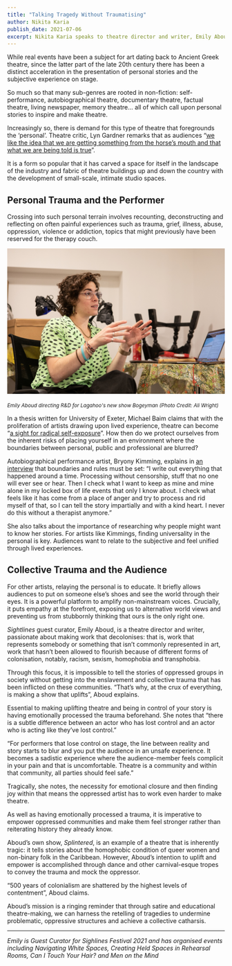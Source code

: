 ```yaml
---
title: "Talking Tragedy Without Traumatising"
author: Nikita Karia
publish_date: 2021-07-06
excerpt: Nikita Karia speaks to theatre director and writer, Emily Aboud, about telling stories that decolonise, collective trauma and mocking the oppressor. 
---
```


While real events have been a subject for art dating back to Ancient Greek theatre, since the latter part of the late 20th century there has been a distinct acceleration in the presentation of personal stories and the subjective experience on stage. 

So much so that many sub-genres are rooted in non-fiction: self-performance, autobiographical theatre, documentary theatre, factual theatre, living newspaper, memory theatre... all of which call upon personal stories to inspire and make theatre. 

Increasingly so, there is demand for this type of theatre that foregrounds the ‘personal’. Theatre critic, Lyn Gardner remarks that as audiences “[we like the idea that we are getting something from the horse’s mouth and that what we are being told is true](https://www.theguardian.com/stage/theatreblog/2016/aug/23/real-life-stories-edinburgh-fringe-festival-confessional-theatre)”. 

It is a form so popular that it has carved a space for itself in the landscape of the industry and fabric of theatre buildings up and down the country with the development of small-scale, intimate studio spaces. 

## Personal Trauma and the Performer

Crossing into such personal terrain involves recounting, deconstructing and reflecting on often painful experiences such as trauma, grief, illness, abuse, oppression, violence or addiction, topics that might previously have been reserved for the therapy couch. 

![Emily Aboud directing R&D for Lagahoo's new show Bogeyman (Photo Credit: Ali Wright)](/static/img/in-focus/bogeyman.jpg)

<small><em>Emily Aboud directing R&D for Lagahoo's new show Bogeyman (Photo Credit: Ali Wright)</em></small>

In a thesis written for University of Exeter, Michael Baim claims that with the proliferation of artists drawing upon lived experience, theatre can become “[a sight for radical self-exposure](https://ore.exeter.ac.uk/repository/bitstream/handle/10871/33997/BaimC.pdf?sequence=1&isAllowed=y)”. How then do we protect ourselves from the inherent risks of placing yourself in an environment where the boundaries between personal, public and professional are blurred?

Autobiographical performance artist, Bryony Kimming, explains in [an interview](http://www.run-riot.com/articles/blogs/interview-lyn-gardner-talks-bryony-kimmings-about-tough-stuff) that boundaries and rules must be set: “I write out everything that happened around a time. Processing without censorship, stuff that no one will ever see or hear. Then I check what I want to keep as mine and mine alone in my locked box of life events that only I know about. I check what feels like it has come from a place of anger and try to process and rid myself of that, so I can tell the story impartially and with a kind heart. I never do this without a therapist anymore.” 

She also talks about the importance of researching why people might want to know her stories. For artists like Kimmings, finding universality in the personal is key. Audiences want to relate to the subjective and feel unified through lived experiences. 

## Collective Trauma and the Audience

For other artists, relaying the personal is to educate. It briefly allows audiences to put on someone else’s shoes and see the world through their eyes. It is a powerful platform to amplify non-mainstream voices. Crucially, it puts empathy at the forefront, exposing us to alternative world views and preventing us from stubbornly thinking that ours is the only right one. 

_Sightlines_ guest curator, Emily Aboud, is a theatre director and writer, passionate about making work that decolonises: that is, work that represents somebody or something that isn’t commonly represented in art, work that hasn’t been allowed to flourish because of different forms of colonisation, notably, racism, sexism, homophobia and transphobia. 

Through this focus, it is impossible to tell the stories of oppressed groups in society without getting into the enslavement and collective trauma that has been inflicted on these communities. “That’s why, at the crux of everything, is making a show that uplifts”, Aboud explains. 

Essential to making uplifting theatre and being in control of your story is having emotionally processed the trauma beforehand. She notes that “there is a subtle difference between an actor who has lost control and an actor who is acting like they’ve lost control.”

“For performers that lose control on stage, the line between reality and story starts to blur and you put the audience in an unsafe experience. It becomes a sadistic experience where the audience-member feels complicit in your pain and that is uncomfortable. Theatre is a community and within that community, all parties should feel safe.”

Tragically, she notes, the necessity for emotional closure and then finding joy within that means the oppressed artist has to work even harder to make theatre. 

As well as having emotionally processed a trauma, it is imperative to empower oppressed communities and make them feel stronger rather than reiterating history they already know. 

Aboud’s own show, _Splintered_, is an example of a theatre that is inherently tragic: it tells stories about the homophobic condition of queer women and non-binary folk in the Caribbean. However, Aboud’s intention to uplift and empower is accomplished through dance and other carnival-esque tropes to convey the trauma and mock the oppressor. 

“500 years of colonialism are shattered by the highest levels of contentment”, Aboud claims. 

Aboud’s mission is a ringing reminder that through satire and educational theatre-making, we can harness the retelling of tragedies to undermine problematic, oppressive structures and achieve a collective catharsis. 

<hr>

_Emily is Guest Curator for Sighlines Festival 2021 and has organised events including Navigating White Spaces, Creating Held Spaces in Rehearsal Rooms, Can I Touch Your Hair? and Men on the Mind_